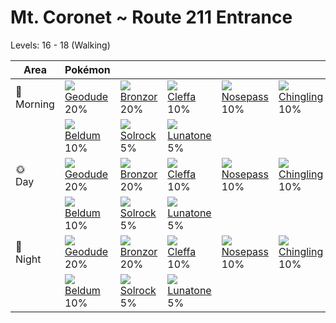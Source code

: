 # Mt. Coronet ~ Route 211 Entrance
Levels: 16 - 18 (Walking)

Area         | Pokémon                        | &nbsp;                         | &nbsp;                         | &nbsp;                          | &nbsp;                           | &nbsp;                       | 
---          | ---                            | ---                            | ---                            | ---                             | ---                              | ---                          | 
🌅<br>Morning | ![][074]<br> [Geodude]<br> 20% | ![][436]<br> [Bronzor]<br> 20% | ![][173]<br> [Cleffa]<br> 10%  | ![][299]<br> [Nosepass]<br> 10% | ![][433]<br> [Chingling]<br> 10% | ![][041]<br> [Zubat]<br> 10% | 
&nbsp;       | ![][374]<br> [Beldum]<br> 10%  | ![][338]<br> [Solrock]<br> 5%  | ![][337]<br> [Lunatone]<br> 5% | &nbsp;                          | &nbsp;                           | &nbsp;                       | 
🌞<br>Day     | ![][074]<br> [Geodude]<br> 20% | ![][436]<br> [Bronzor]<br> 20% | ![][173]<br> [Cleffa]<br> 10%  | ![][299]<br> [Nosepass]<br> 10% | ![][433]<br> [Chingling]<br> 10% | ![][041]<br> [Zubat]<br> 10% | 
&nbsp;       | ![][374]<br> [Beldum]<br> 10%  | ![][338]<br> [Solrock]<br> 5%  | ![][337]<br> [Lunatone]<br> 5% | &nbsp;                          | &nbsp;                           | &nbsp;                       | 
🌙<br>Night   | ![][074]<br> [Geodude]<br> 20% | ![][436]<br> [Bronzor]<br> 20% | ![][173]<br> [Cleffa]<br> 10%  | ![][299]<br> [Nosepass]<br> 10% | ![][433]<br> [Chingling]<br> 10% | ![][041]<br> [Zubat]<br> 10% | 
&nbsp;       | ![][374]<br> [Beldum]<br> 10%  | ![][338]<br> [Solrock]<br> 5%  | ![][337]<br> [Lunatone]<br> 5% | &nbsp;                          | &nbsp;                           | &nbsp;                       | 

[Zubat]: ../../pokemon_changes/041/
[Geodude]: ../../pokemon_changes/074/
[Cleffa]: ../../pokemon_changes/173/
[Nosepass]: ../../pokemon_changes/299/
[Lunatone]: ../../pokemon_changes/337/
[Solrock]: ../../pokemon_changes/338/
[Beldum]: ../../pokemon_changes/374/
[Chingling]: ../../pokemon_changes/433/
[Bronzor]: ../../pokemon_changes/436/
[041]: ../img/pokemon/041.png
[074]: ../img/pokemon/074.png
[173]: ../img/pokemon/173.png
[299]: ../img/pokemon/299.png
[337]: ../img/pokemon/337.png
[338]: ../img/pokemon/338.png
[374]: ../img/pokemon/374.png
[433]: ../img/pokemon/433.png
[436]: ../img/pokemon/436.png
